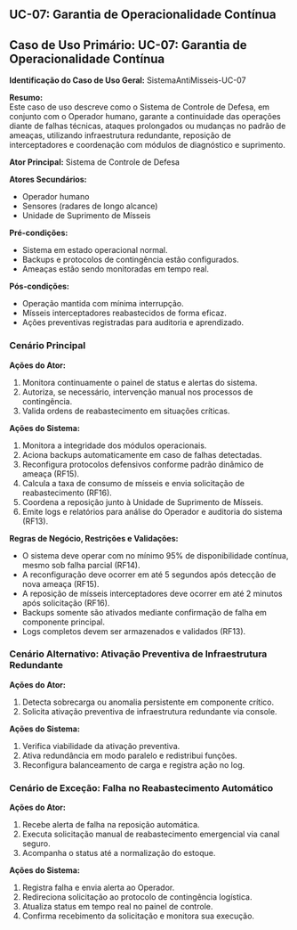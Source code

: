 ## UC-07: Garantia de Operacionalidade Contínua

## Caso de Uso Primário: UC-07: Garantia de Operacionalidade Contínua

**Identificação do Caso de Uso Geral:** SistemaAntiMisseis-UC-07

**Resumo:**  
Este caso de uso descreve como o Sistema de Controle de Defesa, em conjunto com o Operador humano, garante a continuidade das operações diante de falhas técnicas, ataques prolongados ou mudanças no padrão de ameaças, utilizando infraestrutura redundante, reposição de interceptadores e coordenação com módulos de diagnóstico e suprimento.

**Ator Principal:** 
Sistema de Controle de Defesa

**Atores Secundários:** 
- Operador humano
- Sensores (radares de longo alcance)
- Unidade de Suprimento de Mísseis

**Pré-condições:**
- Sistema em estado operacional normal.
- Backups e protocolos de contingência estão configurados.
- Ameaças estão sendo monitoradas em tempo real.

**Pós-condições:**
- Operação mantida com mínima interrupção.
- Mísseis interceptadores reabastecidos de forma eficaz.
- Ações preventivas registradas para auditoria e aprendizado.

### Cenário Principal

**Ações do Ator:**
1.  Monitora continuamente o painel de status e alertas do sistema.
2.  Autoriza, se necessário, intervenção manual nos processos de contingência.
3.  Valida ordens de reabastecimento em situações críticas.

**Ações do Sistema:**
1.  Monitora a integridade dos módulos operacionais.
2.  Aciona backups automaticamente em caso de falhas detectadas.
3.  Reconfigura protocolos defensivos conforme padrão dinâmico de ameaça (RF15).
4.  Calcula a taxa de consumo de mísseis e envia solicitação de reabastecimento (RF16).
5.  Coordena a reposição junto à Unidade de Suprimento de Mísseis.
6.  Emite logs e relatórios para análise do Operador e auditoria do sistema (RF13).

**Regras de Negócio, Restrições e Validações:**
- O sistema deve operar com no mínimo 95% de disponibilidade contínua, mesmo sob falha parcial (RF14).
- A reconfiguração deve ocorrer em até 5 segundos após detecção de nova ameaça (RF15).
- A reposição de mísseis interceptadores deve ocorrer em até 2 minutos após solicitação (RF16).
- Backups somente são ativados mediante confirmação de falha em componente principal.
- Logs completos devem ser armazenados e validados (RF13).

### Cenário Alternativo: Ativação Preventiva de Infraestrutura Redundante

**Ações do Ator:**
1.  Detecta sobrecarga ou anomalia persistente em componente crítico.
2.  Solicita ativação preventiva de infraestrutura redundante via console.

**Ações do Sistema:**
1.  Verifica viabilidade da ativação preventiva.
2.  Ativa redundância em modo paralelo e redistribui funções.
3.  Reconfigura balanceamento de carga e registra ação no log.

### Cenário de Exceção: Falha no Reabastecimento Automático

**Ações do Ator:**
1.  Recebe alerta de falha na reposição automática.
2.  Executa solicitação manual de reabastecimento emergencial via canal seguro.
3.  Acompanha o status até a normalização do estoque.

**Ações do Sistema:**
1.  Registra falha e envia alerta ao Operador.
2.  Redireciona solicitação ao protocolo de contingência logística.
3.  Atualiza status em tempo real no painel de controle.
4.  Confirma recebimento da solicitação e monitora sua execução.
